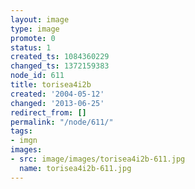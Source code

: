 ```yaml
---
layout: image
type: image
promote: 0
status: 1
created_ts: 1084360229
changed_ts: 1372159383
node_id: 611
title: torisea4i2b
created: '2004-05-12'
changed: '2013-06-25'
redirect_from: []
permalink: "/node/611/"
tags:
- imgn
images:
- src: image/images/torisea4i2b-611.jpg
  name: torisea4i2b-611.jpg
---
```



